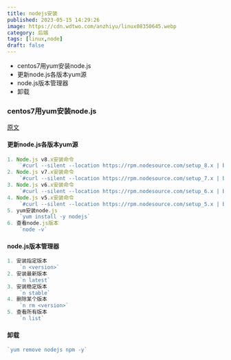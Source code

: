 ```yaml
---
title: nodejs安装
published: 2023-05-15 14:29:26
image: https://cdn.wdtwo.com/anzhiyu/linux08350645.webp
category: 后端
tags: [linux,node]
draft: false
---
```

- centos7用yum安装node.js
- 更新node.js各版本yum源
- node.js版本管理器
- 卸载
<!--more-->
### centos7用yum安装node.js
[原文](https://blog.csdn.net/linzengfa/article/details/72850755)
#### 更新node.js各版本yum源
```js
1. Node.js v8.x安装命令
    `#curl --silent --location https://rpm.nodesource.com/setup_8.x | bash -`
2. Node.js v7.x安装命令
    `#curl --silent --location https://rpm.nodesource.com/setup_7.x | bash -`
3. Node.js v6.x安装命令
    `#curl --silent --location https://rpm.nodesource.com/setup_6.x | bash -`
4. Node.js v5.x安装命令
    `#curl --silent --location https://rpm.nodesource.com/setup_5.x | bash -`
5. yum安装node.js
    `yum install -y nodejs`
6. 查看node.js版本
    `node -v`
```
#### node.js版本管理器
```js
1. 安装指定版本
    `n <version>`
2. 安装最新版本
    `n latest`
3. 安装稳定版本
    `n stable`
4. 删除某个版本
    `n rm <version>`
5. 查看所有版本
    `n list`
```
#### 卸载
```js
`yum remove nodejs npm -y`
```